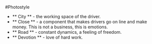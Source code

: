#Photostyle

* ** City ** - the working space of the driver.
* ** Close ** - a component that makes drivers go on line and make money. This is not a business, this is emotions.
* ** Road ** - constant dynamics, a feeling of freedom.
* ** Devotion ** - love of hard work.
